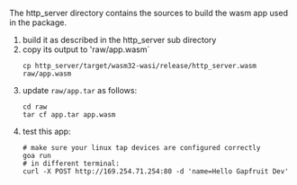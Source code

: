 The http_server directory contains the sources to build the wasm app
used in the package.

 1) build it as described in the http_server sub directory
 2) copy its output to 'raw/app.wasm`
    ```
    cp http_server/target/wasm32-wasi/release/http_server.wasm raw/app.wasm
    ```
 3) update `raw/app.tar` as follows:
    ```
    cd raw
    tar cf app.tar app.wasm
    ```
 4) test this app:
    ```
    # make sure your linux tap devices are configured correctly
    goa run
    # in different terminal:
    curl -X POST http://169.254.71.254:80 -d 'name=Hello Gapfruit Dev'
    ```
